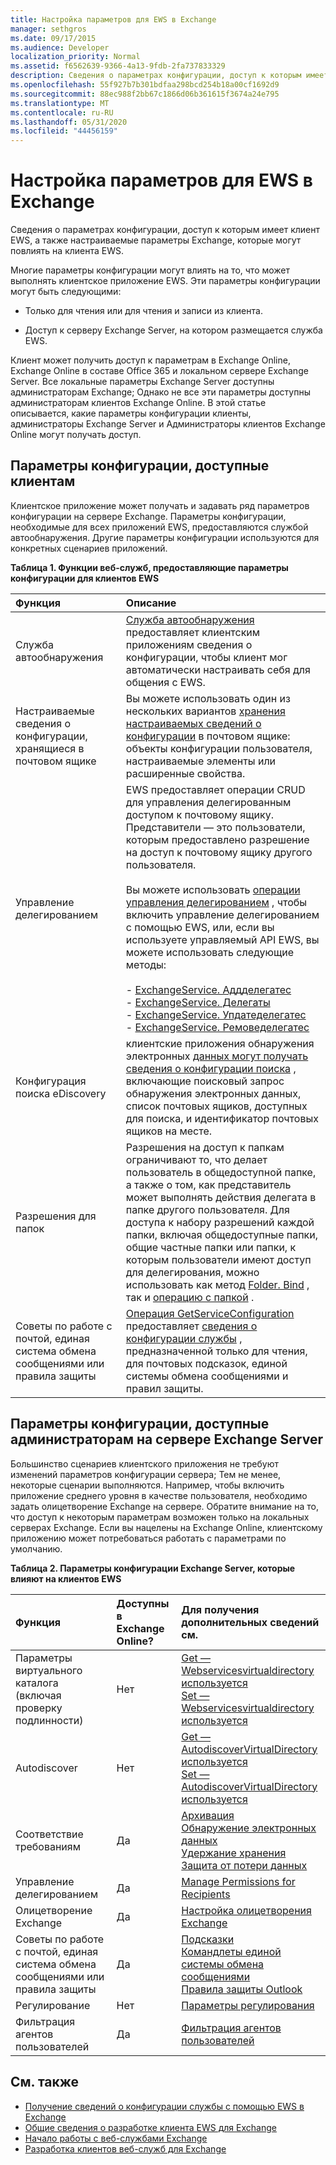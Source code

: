 ```yaml
---
title: Настройка параметров для EWS в Exchange
manager: sethgros
ms.date: 09/17/2015
ms.audience: Developer
localization_priority: Normal
ms.assetid: f6562639-9366-4a13-9fdb-2fa737833329
description: Сведения о параметрах конфигурации, доступ к которым имеет клиент EWS, а также настраиваемые параметры Exchange, которые могут повлиять на клиента EWS.
ms.openlocfilehash: 55f927b7b301bdfaa298bcd254b18a00cf1692d9
ms.sourcegitcommit: 88ec988f2bb67c1866d06b361615f3674a24e795
ms.translationtype: MT
ms.contentlocale: ru-RU
ms.lasthandoff: 05/31/2020
ms.locfileid: "44456159"
---
```

# <a name="configuration-options-for-ews-in-exchange"></a>Настройка параметров для EWS в Exchange

Сведения о параметрах конфигурации, доступ к которым имеет клиент EWS, а также настраиваемые параметры Exchange, которые могут повлиять на клиента EWS. 
  
Многие параметры конфигурации могут влиять на то, что может выполнять клиентское приложение EWS. Эти параметры конфигурации могут быть следующими: 
  
- Только для чтения или для чтения и записи из клиента.
    
- Доступ к серверу Exchange Server, на котором размещается служба EWS.
    
Клиент может получить доступ к параметрам в Exchange Online, Exchange Online в составе Office 365 и локальном сервере Exchange Server. Все локальные параметры Exchange Server доступны администраторам Exchange; Однако не все эти параметры доступны администраторам клиентов Exchange Online. В этой статье описывается, какие параметры конфигурации клиенты, администраторы Exchange Server и Администраторы клиентов Exchange Online могут получать доступ.
  
## <a name="configuration-settings-that-clients-can-access"></a>Параметры конфигурации, доступные клиентам

Клиентское приложение может получать и задавать ряд параметров конфигурации на сервере Exchange. Параметры конфигурации, необходимые для всех приложений EWS, предоставляются службой автообнаружения. Другие параметры конфигурации используются для конкретных сценариев приложений. 
  
**Таблица 1. Функции веб-служб, предоставляющие параметры конфигурации для клиентов EWS**

|**Функция**|**Описание**|
|:-----|:-----|
|Служба автообнаружения  <br/> |[Служба автообнаружения](autodiscover-for-exchange.md) предоставляет клиентским приложениям сведения о конфигурации, чтобы клиент мог автоматически настраивать себя для общения с EWS.  <br/> |
|Настраиваемые сведения о конфигурации, хранящиеся в почтовом ящике  <br/> |Вы можете использовать один из нескольких вариантов [хранения настраиваемых сведений о конфигурации](persistent-application-settings-in-ews-in-exchange.md) в почтовом ящике: объекты конфигурации пользователя, настраиваемые элементы или расширенные свойства.  <br/> |
|Управление делегированием  <br/> | EWS предоставляет операции CRUD для управления делегированным доступом к почтовому ящику. Представители — это пользователи, которым предоставлено разрешение на доступ к почтовому ящику другого пользователя.<br/><br/>  Вы можете использовать [операции управления делегированием](https://msdn.microsoft.com/library/bb409286%28v=exchg.150%29.aspx#bk_delegate_management) , чтобы включить управление делегированием с помощью EWS, или, если вы используете управляемый API EWS, вы можете использовать следующие методы:<br/><br/>- [ExchangeService. Аддделегатес](https://msdn.microsoft.com/library/microsoft.exchange.webservices.data.exchangeservice.adddelegates%28v=exchg.80%29.aspx) <br/>- [ExchangeService. Делегаты](https://msdn.microsoft.com/library/microsoft.exchange.webservices.data.exchangeservice.getdelegates%28v=exchg.80%29.aspx) <br/>- [ExchangeService. Упдатеделегатес](https://msdn.microsoft.com/library/microsoft.exchange.webservices.data.exchangeservice.updatedelegates%28v=exchg.80%29.aspx) <br/>- [ExchangeService. Ремоведелегатес](https://msdn.microsoft.com/library/microsoft.exchange.webservices.data.exchangeservice.removedelegates%28v=exchg.80%29.aspx) <br/> |
|Конфигурация поиска eDiscovery  <br/> |клиентские приложения обнаружения электронных [данных могут получать сведения о конфигурации поиска](https://msdn.microsoft.com/library/8a54a6dc-110c-4972-a8bc-5ddb43c4b857%28Office.15%29.aspx) , включающие поисковый запрос обнаружения электронных данных, список почтовых ящиков, доступных для поиска, и идентификатор почтовых ящиков на месте.  <br/> |
|Разрешения для папок  <br/> |Разрешения на доступ к папкам ограничивают то, что делает пользователь в общедоступной папке, а также о том, как представитель может выполнять действия делегата в папке другого пользователя. Для доступа к набору разрешений каждой папки, включая общедоступные папки, общие частные папки или папки, к которым пользователи имеют доступ для делегирования, можно использовать как метод [Folder. Bind](https://msdn.microsoft.com/library/microsoft.exchange.webservices.data.folder.bind%28v=exchg.80%29.aspx) , так и [операцию с папкой](https://msdn.microsoft.com/library/355bcf93-dc71-4493-b177-622afac5fdb9%28Office.15%29.aspx) .  <br/> |
|Советы по работе с почтой, единая система обмена сообщениями или правила защиты  <br/> |[Операция GetServiceConfiguration](https://msdn.microsoft.com/library/070cbfe5-325a-4955-8e4a-8230ea0459a7%28Office.15%29.aspx) предоставляет [сведения о конфигурации службы](how-to-get-service-configuration-information-by-using-ews-in-exchange.md) , предназначенной только для чтения, для почтовых подсказок, единой системы обмена сообщениями и правил защиты.  <br/> |
   
## <a name="configuration-settings-that-administrators-can-access-on-the-exchange-server"></a>Параметры конфигурации, доступные администраторам на сервере Exchange Server

Большинство сценариев клиентского приложения не требуют изменений параметров конфигурации сервера; Тем не менее, некоторые сценарии выполняются. Например, чтобы включить приложение среднего уровня в качестве пользователя, необходимо задать олицетворение Exchange на сервере. Обратите внимание на то, что доступ к некоторым параметрам возможен только на локальных серверах Exchange. Если вы нацелены на Exchange Online, клиентскому приложению может потребоваться работать с параметрами по умолчанию.
  
**Таблица 2. Параметры конфигурации Exchange Server, которые влияют на клиентов EWS**

|**Функция**|**Доступны в Exchange Online?**|**Для получения дополнительных сведений см.**|
|:-----|:-----|:-----|
|Параметры виртуального каталога (включая проверку подлинности)  <br/> |Нет  <br/> |[Get — Webservicesvirtualdirectory используется](https://technet.microsoft.com/library/aa998810%28v=exchg.150%29.aspx) <br/> [Set — Webservicesvirtualdirectory используется](https://technet.microsoft.com/library/aa997233%28v=exchg.150%29.aspx) <br/> |
|Autodiscover  <br/> |Нет  <br/> |[Get — AutodiscoverVirtualDirectory используется](https://technet.microsoft.com/library/aa996819%28v=exchg.150%29.aspx) <br/> [Set — AutodiscoverVirtualDirectory используется](https://technet.microsoft.com/library/aa998601%28v=exchg.150%29.aspx) <br/> |
|Соответствие требованиям  <br/> |Да  <br/> |[Архивация](https://technet.microsoft.com/library/dd979800%28v=exchg.150%29.aspx) <br/> [Обнаружение электронных данных](https://technet.microsoft.com/library/dd298021%28v=exchg.150%29.aspx) <br/> [Удержание хранения](https://technet.microsoft.com/library/dd335168%28v=exchg.150%29.aspx) <br/> [Защита от потери данных](https://technet.microsoft.com/library/jj150527%28v=exchg.150%29.aspx) <br/> |
|Управление делегированием  <br/> |Да  <br/> |[Manage Permissions for Recipients](https://technet.microsoft.com/library/jj919240%28v=exchg.150%29.aspx) <br/> |
|Олицетворение Exchange  <br/> |Да  <br/> |[Настройка олицетворения Exchange](https://msdn.microsoft.com/library/bb204095%28EXCHG.140%29.aspx) <br/> |
|Советы по работе с почтой, единая система обмена сообщениями или правила защиты  <br/> |Да  <br/> |[Подсказки](https://technet.microsoft.com/library/jj649091%28v=exchg.150%29.aspx) <br/> [Командлеты единой системы обмена сообщениями](https://technet.microsoft.com/library/aa997665%28v=exchg.150%29.aspx) <br/> [Правила защиты Outlook](https://technet.microsoft.com/library/dd638178%28v=exchg.150%29.aspx) <br/> |
|Регулирование  <br/> |Нет  <br/> |[Параметры регулирования](ews-throttling-in-exchange.md) <br/> |
|Фильтрация агентов пользователей  <br/> |Да  <br/> |[Фильтрация агентов пользователей](how-to-control-access-to-ews-in-exchange.md) <br/> |
   
## <a name="see-also"></a>См. также

- [Получение сведений о конфигурации службы с помощью EWS в Exchange](how-to-get-service-configuration-information-by-using-ews-in-exchange.md)
- [Общие сведения о разработке клиента EWS для Exchange](ews-client-design-overview-for-exchange.md)   
- [Начало работы с веб-службами Exchange](start-using-web-services-in-exchange.md)   
- [Разработка клиентов веб-служб для Exchange](develop-web-service-clients-for-exchange.md)
    

